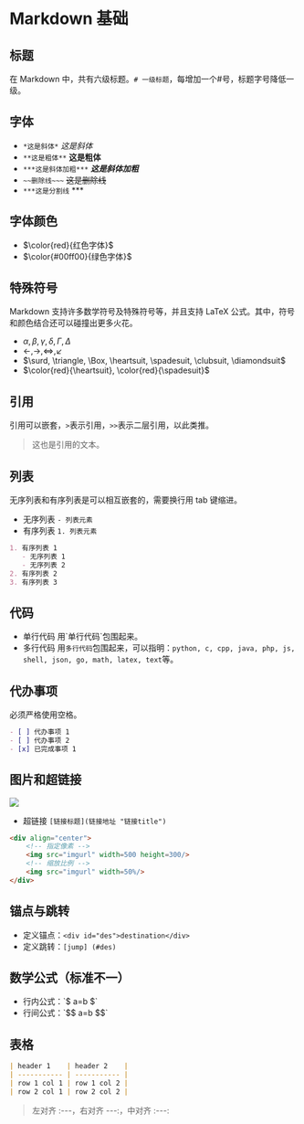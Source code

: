 # Markdown 基础
## 标题
在 Markdown 中，共有六级标题。`# 一级标题`，每增加一个#号，标题字号降低一级。
## 字体
- `*这是斜体*` *这是斜体*
- `**这是粗体**` **这是粗体**
- `***这是斜体加粗***` ***这是斜体加粗***
- `~~删除线~~~` ~~这是删除线~~
- `***这是分割线` ***
## 字体颜色

- $\color{red}{红色字体}$
- $\color{#00ff00}{绿色字体}$

## 特殊符号

Markdown 支持许多数学符号及特殊符号等，并且支持 LaTeX 公式。其中，符号和颜色结合还可以碰撞出更多火花。

- $\alpha, \beta, \gamma, \delta, \Gamma, \Delta$
- $\leftarrow, \rightarrow, \Leftrightarrow, \swarrow$
- $\surd, \triangle, \Box, \heartsuit, \spadesuit, \clubsuit, \diamondsuit$
- $\color{red}{\heartsuit}, \color{red}{\spadesuit}$

## 引用

引用可以嵌套，`>`表示引用，`>>`表示二层引用，以此类推。

> 这也是引用的文本。

## 列表

无序列表和有序列表是可以相互嵌套的，需要换行用 tab 键缩进。

- 无序列表 `- 列表元素`
- 有序列表 `1. 列表元素`

```Markdown
1. 有序列表 1
   - 无序列表 1
   - 无序列表 2
2. 有序列表 2
3. 有序列表 3
```

## 代码

- 单行代码 用\`单行代码\`包围起来。
- 多行代码 用```多行代码```包围起来，可以指明：`python, c, cpp, java, php, js, shell, json, go, math, latex, text`等。

## 代办事项

必须严格使用空格。

```Markdown
- [ ] 代办事项 1
- [ ] 代办事项 2
- [x] 已完成事项 1
```

## 图片和超链接

<img src="https://github.com/EthanHu777/seu-seminars/blob/main/images/boy.jpg" height="高度" width="宽度">


- 超链接 `[链接标题](链接地址 "链接title")`

```HTML
<div align="center">
    <!-- 指定像素 -->
    <img src="imgurl" width=500 height=300/>
    <!-- 缩放比例 -->
    <img src="imgurl" width=50%/>
</div>
```

## 锚点与跳转

- 定义锚点：`<div id="des">destination</div>`
- 定义跳转：`[jump] (#des)`

## 数学公式（标准不一）

- 行内公式：\`$ a=b $\`
- 行间公式：\`\$\$ a=b \$\$\`

## 表格

```Markdown
| header 1    | header 2    |
| ----------- | ----------- |
| row 1 col 1 | row 1 col 2 |
| row 2 col 1 | row 2 col 2 |
```

> 左对齐 :---，右对齐 ---:，中对齐 :---:

